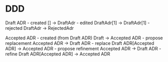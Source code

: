 # DDD

Draft ADR
      - created
        [] -> DraftAdr
      - edited
        DraftAdr[1] -> DraftAdr[1]
      - rejected
        DraftAdr -> RejectedAdr

Accepted ADR
      - created (from Draft ADR)
        Draft -> Accepted ADR
      - propose replacement
        Accepted ADR -> Draft ADR
      - replace
        Draft ADR[Accepted ADR] -> Accepted ADR
      - propose refinement
        Accepted ADR -> Draft ADR
      - refine
        Draft ADR[Accepted ADR] -> Accepted ADR


